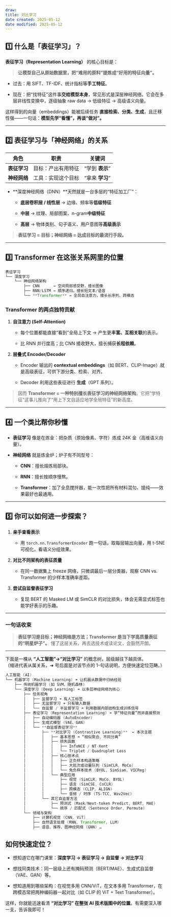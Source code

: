 ```yaml
---
draw:
title: 对比学习
date created: 2025-05-12
date modified: 2025-05-12
---
```

## 1️⃣ 什么是「表征学习」？

**表征学习（Representation Learning）** 的核心目标是：

> **让模型自己从原始数据里，把“难用的原料”提炼成“好用的特征向量”。**

- 过去：用 SIFT、TF-IDF、统计指标等**手工特征**。
    
- 现在：把“找特征”这件事**交给模型本身**，常见形式是深层神经网络。它会在多层非线性变换中，逐级抽象 raw data → 低级特征 → 高级语义向量。
    

这样得到的向量（embeddings）能被后续任务 **直接检索、分类、生成**，且迁移性强——一句话：**模型先学“看懂”，再谈“做对”。**

---

## 2️⃣ 表征学习与「神经网络」的关系

|角色|职责|关键词|
|---|---|---|
|**表征学习**|目标：产出有用特征|“学到 **表示**”|
|**神经网络**|工具：实现这个目标|“拿来 **学习**”|

- **深度神经网络（DNN）**天然就是一台多层的“特征加工厂”：
    
    - **底层卷积层 / 线性层** → 边缘、频率等**低级特征**
        
    - **中层** → 纹理、局部图案、n-gram**中级特征**
        
    - **高层** → 物体类别、句子语义、用户意图等**高级表示**
        

> **表征学习 = 目标；神经网络 = 达成目标的最流行手段。**

---

## 3️⃣ Transformer 在这张关系网里的位置

```Java
表征学习
└── 深度学习
    └── 神经网络架构
        ├── CNN      → 空间局部感受野，擅长图像
        ├── RNN/LSTM → 顺序递归，擅长短文本/语音
        └── **Transformer** → 全局自注意力，擅长长序列、跨模态
```

### Transformer 的两点独特贡献

1. **自注意力 (Self-Attention)**
    
    - 每个位置都能直接“看到”全局上下文 → 产生更**丰富、互相关联**的表示。
        
    - 比 RNN 并行度高；比 CNN 接收野大，擅长捕获**长程依赖**。
        
2. **层叠式 Encoder/Decoder**
    
    - Encoder 输出的 **contextual embeddings**（如 BERT、CLIP-Image）就是高级表征，可供下游分类、检索、对齐。
        
    - Decoder 利用这些表征进行 **生成**（GPT 系列）。
        

> 因而 **Transformer = 一种特别擅长表征学习的神经网络架构**。它把“学特征”这事儿推向了“用上下文自适应地学全局特征”的新高度。

---

## 4️⃣ 一个类比帮你秒懂

- **表征学习** 像是在炼金：把杂质（原始像素、字符）炼成 24K 金（高维语义向量）。
    
- **神经网络** 就是炼金炉；炉子有不同型号：
    
    - **CNN**：擅长熔炼局部块。
        
    - **RNN**：擅长按顺序慢熬。
        
    - **Transformer**：加了全息搅拌器，能一次性把所有材料混匀、提纯——效果最好也最通用。
        

---

## 5️⃣ 你可以如何进一步探索？

1. **亲手查看表示**
    
    - 用 `torch.nn.TransformerEncoder` 跑一句话，取每层输出向量，用 t-SNE 可视化，看语义分组效果。
        
2. **对比不同架构的表征质量**
    
    - 在同一数据集上 freeze 网络，只微调最后一层分类器，观察 CNN vs. Transformer 的少样本准确率差距。
        
3. **尝试自监督表征学习**
    
    - 复现 BERT 的 Masked LM 或 SimCLR 的对比损失，体会无需显式标签也能学好表示的乐趣。
        

---

### 一句话收束

> **表征学习是目标；神经网络是方法；Transformer 是当下学高质量表征的“明星炉子”。** 懂了这层关系，再去选技术或读论文，会豁然开朗。


___

下面是一棵从 **“人工智能”→“对比学习”** 的概念树，层级越往下越具体。  
（缩进代表从属关系，➜ 号后面是对该节点的 1-句话说明，方便快速定位范畴。）

```Java
人工智能 (AI)
└── 机器学习 (Machine Learning) ➜ 让机器从数据中归纳经验
    ├── 传统机器学习 (如 SVM、随机森林)
    └── 深度学习 (Deep Learning) ➜ 以多层神经网络为核心
        ├── 任务视角
        │   ├── 监督学习 ➜ 有人工标签
        │   ├── 无监督学习 ➜ 只有输入数据
        │   └── 自监督 / 半监督学习 ➜ 利用数据内部结构生成训练信号
        ├── 表征学习 (Representation Learning) ➜ 学“特征向量”而非直接预测
        │   ├── 自动编码器 (AutoEncoder)
        │   ├── 生成式模型 (VAE、GAN)
        │   └── **自监督表征学习**
        │       ├── **对比学习 (Contrastive Learning)**  ← 本次主题
        │       │   ├── 基本思想 ➜ “相似聚合、不同分离”
        │       │   ├── 损失函数
        │       │   │   ├── InfoNCE / NT-Xent
        │       │   │   └── Triplet / Quadruplet Loss
        │       │   ├── 核心技术点
        │       │   │   ├── 正负样本构造策略
        │       │   │   ├── 大批次或动量队列 (SimCLR, MoCo)
        │       │   │   └── 免负样本技术 (BYOL, SimSiam, VICReg)
        │       │   └── 典型应用
        │       │       ├── 视觉 (SimCLR, MoCo, BYOL)
        │       │       ├── 语言 (SimCSE, CoCLR)
        │       │       ├── 跨模态 (CLIP, ALIGN)
        │       │       └── 音频 / 时序 (TS-TCC, Wav2Vec)
        │       └── 其它自监督方法
        │           ├── 预测式 (Mask/Next-token Predict, BERT, MAE)
        │           └── 排序 / 匹配式 (Sentence Order, Permute)
        └── 领域与架构
            ├── 计算机视觉 (CNN, ViT)
            ├── 自然语言处理 (RNN, Transformer, LLM)
            ├── 语音、推荐、图神经网络 (GNN) …
```

## 如何快速定位？

- 想知道它在哪门课里：**深度学习 → 表征学习 → 自监督 → 对比学习**
    
- 想找同类技术：同一层级上还有掩码预测（BERT/MAE）、生成式自监督（VAE、GAN）等。
    
- 想知道用到哪些架构：在视觉多用 CNN/ViT，在文本多用 Transformer，在跨模态常把两种编码器一起对比（如 CLIP 的 ViT + Text Transformer）。
    

这样，你就能迅速看清 **“对比学习” 在整张 AI 技术版图中的位置**。有需要深入哪一支，告诉我即可！
